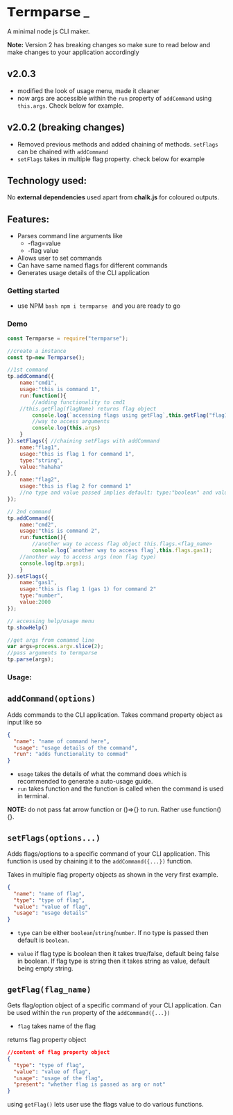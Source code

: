 # 𝗧𝗲𝗿𝗺𝗽𝗮𝗿𝘀𝗲 \_

A minimal node js CLI maker.

**Note:** Version 2 has breaking changes so make sure to read below and make changes to your application accordingly

## v2.0.3

- modified the look of usage menu, made it cleaner
- now args are accessible within the `run` property of `addCommand` using `this.args`. Check below for example.

## v2.0.2 (breaking changes)

- Removed previous methods and added chaining of methods. `setFlags` can be chained with `addCommand`
- `setFlags` takes in multiple flag property. check below for example

## Technology used:

No **external dependencies** used apart from **chalk.js** for coloured outputs.

## Features:

- Parses command line arguments like
  - -flag=value
  - -flag value
- Allows user to set commands
- Can have same named flags for different commands
- Generates usage details of the CLI application

### Getting started

- use NPM
  `bash npm i termparse `
  and you are ready to go

### Demo

```js
const Termparse = require("termparse");

//create a instance
const tp=new Termparse();

//1st command
tp.addCommand({
    name:"cmd1",
    usage:"this is command 1",
    run:function(){
    	//adding functionality to cmd1
	//this.getFlag(flagName) returns flag object
        console.log(`accessing flags using getFlag`,this.getFlag("flag1"));
        //way to access arguments
        console.log(this.args)
    }
}).setFlags({ //chaining setFlags with addCommand
    name:"flag1",
    usage:"this is flag 1 for command 1",
    type:"string",
    value:"hahaha"
},{
    name:"flag2",
    usage:"this is flag 2 for command 1"
    //no type and value passed implies default: type:"boolean" and value:false
});

// 2nd command
tp.addCommand({
    name:"cmd2",
    usage:"this is command 2",
    run:function(){
        //another way to access flag object this.flags.<flag_name>
        console.log(`another way to access flag`,this.flags.gas1);
	//another way to access args (non flag type)
	console.log(tp.args);
    }
}).setFlags({
    name:"gas1",
    usage:"this is flag 1 (gas 1) for command 2"
    type:"number",
    value:2000
});

// accessing help/usage menu
tp.showHelp()

//get args from comamnd line
var args=process.argv.slice(2);
//pass arguments to termparse
tp.parse(args);

```

### Usage:

## `addCommand(options)`

Adds commands to the CLI application.
Takes command property object as input like so

```json
{
  "name": "name of command here",
  "usage": "usage details of the command",
  "run": "adds functionality to commad"
}
```

- `usage` takes the details of what the command does which is recommended to generate a auto-usage guide.
- `run` takes function and the function is called when the command is used in terminal.

**NOTE:** do not pass fat arrow function or ()=>{} to run. Rather use function(){}.

## `setFlags(options...)`

Adds flags/options to a specific command of your CLI application. This function is used by chaining it to the `addCommand({...})` function.

Takes in multiple flag property objects as shown in the very first example.

```json
{
  "name": "name of flag",
  "type": "type of flag",
  "value": "value of flag",
  "usage": "usage details"
}
```

- `type` can be either `boolean`/`string`/`number`. If no type is passed then default is `boolean`.

- `value` if flag type is boolean then it takes true/false, default being false in boolean. If flag type is string then it takes string as value, default being empty string.

## `getFlag(flag_name)`

Gets flag/option object of a specific command of your CLI application. Can be used within the `run` property of the `addCommand({...})`

- `flag` takes name of the flag

returns flag property object

```json
//content of flag property object
{
  "type": "type of flag",
  "value": "value of flag",
  "usage": "usage of the flag",
  "present": "whether flag is passed as arg or not"
}
```

using `getFlag()` lets user use the flags value to do various functions.
